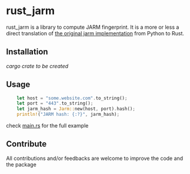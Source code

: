 # rust_jarm

rust_jarm is a library to compute JARM fingerprint. It is a more or less a direct translation of [the original jarm implementation](https://github.com/salesforce/jarm) from Python to Rust.

## Installation

*cargo crate to be created*

## Usage

````rust
    let host = "some.website.com".to_string();
    let port = "443".to_string();
    let jarm_hash = Jarm::new(host, port).hash();
    println!("JARM hash: {:?}", jarm_hash);
````

check [main.rs](src/main.rs) for the full example

## Contribute

All contributions and/or feedbacks are welcome to improve the code and the package